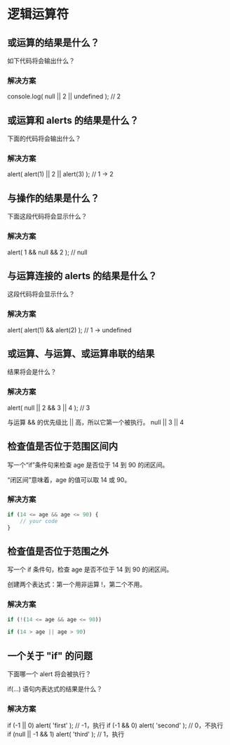 # 逻辑运算符

## 或运算的结果是什么？

如下代码将会输出什么？

### 解决方案

console.log( null || 2 || undefined ); // 2

## 或运算和 alerts 的结果是什么？

下面的代码将会输出什么？

### 解决方案

alert( alert(1) || 2 || alert(3) );  // 1 -> 2

## 与操作的结果是什么？

下面这段代码将会显示什么？

### 解决方案

alert( 1 && null && 2 ); // null


## 与运算连接的 alerts 的结果是什么？

这段代码将会显示什么？

### 解决方案

alert( alert(1) && alert(2) ); // 1 -> undefined


## 或运算、与运算、或运算串联的结果

结果将会是什么？

### 解决方案

alert( null || 2 && 3 || 4 ); // 3

与运算 && 的优先级比 || 高，所以它第一个被执行。 null || 3 || 4

## 检查值是否位于范围区间内

写一个“if”条件句来检查 age 是否位于 14 到 90 的闭区间。

“闭区间”意味着，age 的值可以取 14 或 90。

### 解决方案

``` javascript
if (14 <= age && age <= 90) {
    // your code
}
```

## 检查值是否位于范围之外

写一个 if 条件句，检查 age 是否不位于 14 到 90 的闭区间。

创建两个表达式：第一个用非运算 !，第二个不用。

### 解决方案

``` javascript
if (!(14 <= age && age <= 90))

if (14 > age || age > 90)
```

## 一个关于 "if" 的问题

下面哪一个 alert 将会被执行？

if(...) 语句内表达式的结果是什么？

### 解决方案

if (-1 || 0) alert( 'first' );          // -1，执行
if (-1 && 0) alert( 'second' );         // 0，不执行
if (null || -1 && 1) alert( 'third' );  // 1，执行